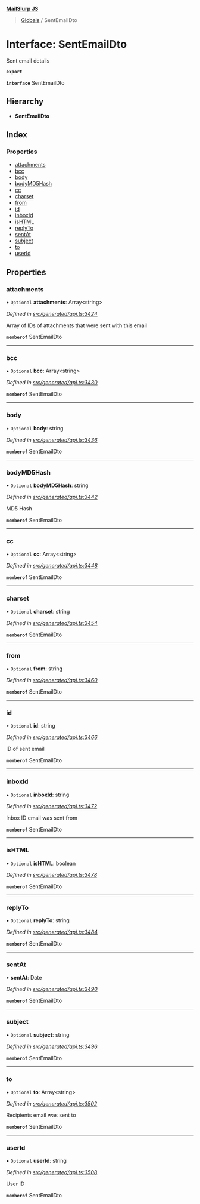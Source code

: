 **[MailSlurp JS](../README.md)**

> [Globals](../README.md) / SentEmailDto

# Interface: SentEmailDto

Sent email details

**`export`** 

**`interface`** SentEmailDto

## Hierarchy

* **SentEmailDto**

## Index

### Properties

* [attachments](sentemaildto.md#attachments)
* [bcc](sentemaildto.md#bcc)
* [body](sentemaildto.md#body)
* [bodyMD5Hash](sentemaildto.md#bodymd5hash)
* [cc](sentemaildto.md#cc)
* [charset](sentemaildto.md#charset)
* [from](sentemaildto.md#from)
* [id](sentemaildto.md#id)
* [inboxId](sentemaildto.md#inboxid)
* [isHTML](sentemaildto.md#ishtml)
* [replyTo](sentemaildto.md#replyto)
* [sentAt](sentemaildto.md#sentat)
* [subject](sentemaildto.md#subject)
* [to](sentemaildto.md#to)
* [userId](sentemaildto.md#userid)

## Properties

### attachments

• `Optional` **attachments**: Array\<string>

*Defined in [src/generated/api.ts:3424](https://github.com/mailslurp/mailslurp-client/blob/359c034/src/generated/api.ts#L3424)*

Array of IDs of attachments that were sent with this email

**`memberof`** SentEmailDto

___

### bcc

• `Optional` **bcc**: Array\<string>

*Defined in [src/generated/api.ts:3430](https://github.com/mailslurp/mailslurp-client/blob/359c034/src/generated/api.ts#L3430)*

**`memberof`** SentEmailDto

___

### body

• `Optional` **body**: string

*Defined in [src/generated/api.ts:3436](https://github.com/mailslurp/mailslurp-client/blob/359c034/src/generated/api.ts#L3436)*

**`memberof`** SentEmailDto

___

### bodyMD5Hash

• `Optional` **bodyMD5Hash**: string

*Defined in [src/generated/api.ts:3442](https://github.com/mailslurp/mailslurp-client/blob/359c034/src/generated/api.ts#L3442)*

MD5 Hash

**`memberof`** SentEmailDto

___

### cc

• `Optional` **cc**: Array\<string>

*Defined in [src/generated/api.ts:3448](https://github.com/mailslurp/mailslurp-client/blob/359c034/src/generated/api.ts#L3448)*

**`memberof`** SentEmailDto

___

### charset

• `Optional` **charset**: string

*Defined in [src/generated/api.ts:3454](https://github.com/mailslurp/mailslurp-client/blob/359c034/src/generated/api.ts#L3454)*

**`memberof`** SentEmailDto

___

### from

• `Optional` **from**: string

*Defined in [src/generated/api.ts:3460](https://github.com/mailslurp/mailslurp-client/blob/359c034/src/generated/api.ts#L3460)*

**`memberof`** SentEmailDto

___

### id

• `Optional` **id**: string

*Defined in [src/generated/api.ts:3466](https://github.com/mailslurp/mailslurp-client/blob/359c034/src/generated/api.ts#L3466)*

ID of sent email

**`memberof`** SentEmailDto

___

### inboxId

• `Optional` **inboxId**: string

*Defined in [src/generated/api.ts:3472](https://github.com/mailslurp/mailslurp-client/blob/359c034/src/generated/api.ts#L3472)*

Inbox ID email was sent from

**`memberof`** SentEmailDto

___

### isHTML

• `Optional` **isHTML**: boolean

*Defined in [src/generated/api.ts:3478](https://github.com/mailslurp/mailslurp-client/blob/359c034/src/generated/api.ts#L3478)*

**`memberof`** SentEmailDto

___

### replyTo

• `Optional` **replyTo**: string

*Defined in [src/generated/api.ts:3484](https://github.com/mailslurp/mailslurp-client/blob/359c034/src/generated/api.ts#L3484)*

**`memberof`** SentEmailDto

___

### sentAt

•  **sentAt**: Date

*Defined in [src/generated/api.ts:3490](https://github.com/mailslurp/mailslurp-client/blob/359c034/src/generated/api.ts#L3490)*

**`memberof`** SentEmailDto

___

### subject

• `Optional` **subject**: string

*Defined in [src/generated/api.ts:3496](https://github.com/mailslurp/mailslurp-client/blob/359c034/src/generated/api.ts#L3496)*

**`memberof`** SentEmailDto

___

### to

• `Optional` **to**: Array\<string>

*Defined in [src/generated/api.ts:3502](https://github.com/mailslurp/mailslurp-client/blob/359c034/src/generated/api.ts#L3502)*

Recipients email was sent to

**`memberof`** SentEmailDto

___

### userId

• `Optional` **userId**: string

*Defined in [src/generated/api.ts:3508](https://github.com/mailslurp/mailslurp-client/blob/359c034/src/generated/api.ts#L3508)*

User ID

**`memberof`** SentEmailDto
